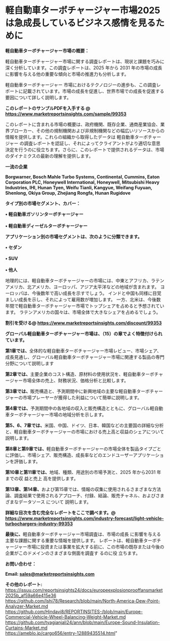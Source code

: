 # 軽自動車ターボチャージャー市場2025は急成長しているビジネス感情を見るために

<strong><b>軽自動車ターボチャージャー市場の概要：</b></strong>

軽自動車ターボチャージャー市場に関する調査レポートは、現状と課題を巧みに深く分析しています。この調査レポートは、2025 年から 2031 年の市場の成長に影響を与える他の重要な傾向と市場の推進力も分析します。

軽自動車ターボチャージャー 市場におけるテクノロジーの進歩も、この調査レポートに記載されています。市場の成長を促進し、世界市場での成長を促進する要因について詳しく説明します。

<strong>このレポートのサンプルPDFを入手する @ <a href=https://www.marketreportsinsights.com/sample/99353>https://www.marketreportsinsights.com/sample/99353</a></strong>

このレポートに含まれる市場の概要は、政府機関、既存企業、通商産業協会、業界ブローカー、その他の規制機関および非規制機関などの幅広いリソースからの情報を提供します。これらの組織から取得したデータは 軽自動車ターボチャージャー の調査レポートを認証し、それによってクライアントがより適切な意思決定を行うのに役立ちます。さらに、このレポートで提供されるデータは、市場のダイナミクスの最新の理解を提供します。

<strong>一流の企業</strong>

<strong><b>Borgwarner, Bosch Mahle Turbo Systems, Continental, Cummins, Eaton Corporation PLC, Honeywell International, Honeywell, Mitsubishi Heavy Industries, IHI, Hunan Tyen, Weifu Tianli, Kangyue, Weifang Fuyuan, Shenlong, Okiya Group, Zhejiang Rongfa, Hunan Rugidove</b></strong>

<strong><b>タイプ別の市場セグメント、カバー：</b></strong>

<strong>• 軽自動車ガソリンターボチャージャー<br><br>• 軽自動車ディーゼルターボチャージャー</strong>

<strong><b>アプリケーション別の市場セグメントは、次のように分類できます。</b></strong>

<strong>• セダン<br><br>• SUV<br><br>• 他人</strong>

 地理的には、軽自動車ターボチャージャーの市場には、中東とアフリカ、ラテンアメリカ、北アメリカ、ヨーロッパ、アジア太平洋などの地域が含まれます。 ヨーロッパは、今後数年で高い成長を示すでしょう。 インドと中国も同様に目覚ましい成長を示し、それによって雇用数が増加します。 一方、北米は、今後数年間で軽自動車ターボチャージャー市場でトップシェアを占めると予想されています。 ラテンアメリカの国々は、市場全体で大きなシェアを占めるでしょう。

<strong>割引を受ける@ <a href=https://www.marketreportsinsights.com/discount/99353>https://www.marketreportsinsights.com/discount/99353</a></strong>

<strong><b>グローバル軽自動車ターボチャージャー市場は、（15）の章でよく特徴付けられています。</b></strong>

<strong><b>第</b></strong><strong><b>1章では、</b></strong>全体的な軽自動車ターボチャージャー市場レビュー、市場シェア、成長見通し、グローバル軽自動車ターボチャージャー市場に関連する製品の専門分野について説明します

<strong><b>第2章では、</b></strong>主要企業のコスト構造、原材料の使用状況を、軽自動車ターボチャージャー市場全体の売上、財務状況、価格分析と比較します。

<strong><b>第3章では、</b></strong>販売構造と、予測期間中に新興地域の主要な軽自動車ターボチャージャーの市場プレーヤーが獲得した利益について簡単に説明します。

<strong><b>第4章では、</b></strong>予測期間中の各地域の収入と販売構造とともに、グローバル軽自動車ターボチャージャー市場の地域分析を示します。

<strong><b>第5、6、7章では、</b></strong>米国、中国、ドイツ、日本、韓国などの主要国の詳細な分析と、軽自動車ターボチャージャーの市場における売上高と収益のシェアについて説明します。

<strong><b>第8章と第9章では、</b></strong>軽自動車ターボチャージャーの市場全体を製品タイプごとに評価し、市場シェア、販売構造、成長率などのエンドユーザーアプリケーションを評価します。

<strong><b>第10章と第11章では、</b></strong>地域、種類、用途別の市場予測と、2025 年から2031 年までの収 益と売上 高を提供します。

<strong><b>第13章、第14章、</b></strong>および第15章では、情報の収集に使用されるさまざまな方法論、調査結果で使用されるアプローチ、付録、結論、販売チャネル、およびさまざまなデータソース について 説明します。

<strong>詳細な目次を含む完全なレポートをここで調べます。@ <a href=https://www.marketreportsinsights.com/industry-forecast/light-vehicle-turbochargers-industry-99353>https://www.marketreportsinsights.com/industry-forecast/light-vehicle-turbochargers-industry-99353</a></strong>

<strong><b>最後に、</b></strong>軽自動車ターボチャージャー市場調査は、市場の成長 に影響を</a>与える主要な課題に関する重要な情報を提供します。 レポートは、軽自動車ターボチャージャー市場に投資または事業を拡大する前に、この市場の既存または今後の企業がこのドメインのさまざまな側面を調査す るのに役 立ちます。

<strong><b>お問い合わせ：</b></strong>

<strong>Email: </strong><a href=mailto:sales@marketreportsinsights.com><strong>sales@marketreportsinsights.com</strong></a>

<strong>その他のレポート:</strong>
<br>
<a href=https://issuu.com/reportsinsights24/docs/europeexplosionprooffansmarket2025b_af59a66e415e36>https://issuu.com/reportsinsights24/docs/europeexplosionprooffansmarket2025b_af59a66e415e36</a>
<br>
<a href=https://github.com/Ishi78/Research/blob/main/North-America-Dew-Point-Analyzer-Market.md>https://github.com/Ishi78/Research/blob/main/North-America-Dew-Point-Analyzer-Market.md</a>
<br>
<a href=https://github.com/Hindavi8/REPORTINSITES-/blob/main/Europe-Commercial-Vehicle-Wheel-Balancing-Weight-Market.md>https://github.com/Hindavi8/REPORTINSITES-/blob/main/Europe-Commercial-Vehicle-Wheel-Balancing-Weight-Market.md</a>
<br>
<a href=https://github.com/tyagianjali24/ann/blob/main/Europe-Sound-Insulation-Curtains-Market.md>https://github.com/tyagianjali24/ann/blob/main/Europe-Sound-Insulation-Curtains-Market.md</a>
<br>
<a href=https://ameblo.jp/cargo656/entry-12889435514.html>https://ameblo.jp/cargo656/entry-12889435514.html</a>"
